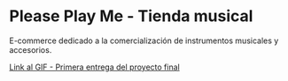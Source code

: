 # Please Play Me - Tienda musical

E-commerce dedicado a la comercialización de instrumentos musicales y accesorios.

[Link al GIF - Primera entrega del proyecto final](https://i.imgur.com/CwM7fPV.gifv)